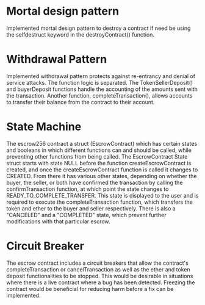 <!-- A document called design_pattern_decisions.md that explains why you chose to use the design patterns that you did. -->

# Mortal design pattern 

Implemented mortal design pattern to destroy a contract if need be using the selfdestruct keyword in the destroyContract() function.

# Withdrawal Pattern

Implemented withdrawal pattern protects against re-entrancy and denial of service attacks. The function logic is separated. The TokenSellerDeposit() and buyerDeposit functions handle the accounting of the amounts sent with the transaction. Another function, completeTransaction(), allows accounts to transfer their balance from the contract to their account.

# State Machine

The escrow256 contract a struct (EscrowContract) which has certain states and booleans in which  different functions can and should be called, while preventing other functions from being called. The EscrowContract State struct starts with state NULL before the function createEscrowContract is created, and once the createEscrowContract function is called it changes to CREATED. From there it has various other states, depending on whether the buyer, the seller, or both have confirmed the transaction by calling the confirmTransaction function, at which point the state changes to READY_TO_COMPLETE_TRANSFER. This state is displayed to the user and is required to execute the completeTransaction function, which transfers the token and ether to the buyer and seller respectively. There is also a "CANCELED" and a "COMPLETED" state, which prevent further modifications with that particular escrow.

# Circuit Breaker
The escrow contract includes a circuit breakers that allow the contract's completeTransaction or cancelTransaction as well as the ether and token deposit functionalities to be stopped. This would be desirable in situations where there is a live contract where a bug has been detected. Freezing the contract would be beneficial for reducing harm before a fix can be implemented.





